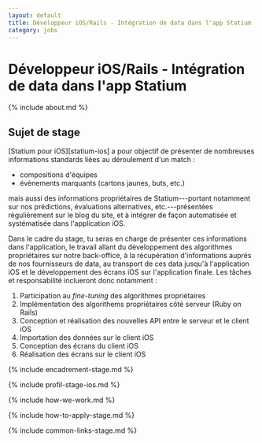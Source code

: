 ```yaml
---
layout: default
title: Développeur iOS/Rails - Intégration de data dans l'app Statium
category: jobs
---
```


# Développeur iOS/Rails - Intégration de data dans l'app Statium



{% include about.md %}



## Sujet de stage

[Statium pour iOS][statium-ios] a pour objectif de présenter de nombreuses informations standards liées au déroulement d'un match : 

- compositions d'équipes
- évènements marquants (cartons jaunes, buts, etc.)

mais aussi des informations propriétaires de Statium---portant notamment sur nos prédictions, évaluations alternatives, etc.---présentées régulièrement 
sur le blog du site, et à intégrer de façon automatisée et systématisée dans l'application iOS. 
 
Dans le cadre du stage, tu seras en charge de présenter ces informations dans l'application, le travail allant du développement des algorithmes propriétaires sur notre back-office, à la récupération d'informations auprès de nos fournisseurs de data, au transport de ces data jusqu'à l'application iOS et le développement des écrans iOS sur l'application finale. Les tâches et responsabilité inclueront donc notamment :

1. Participation au *fine-tuning* des algorithmes propriétaires
1. Implémentation des algorithems propriétaires côté serveur (Ruby on Rails)
1. Conception et réalisation des nouvelles API entre le serveur et le client iOS
1. Importation des données sur le client iOS
1. Conception des écrans du client iOS
1. Réalisation des écrans sur le client iOS



{% include encadrement-stage.md %}



{% include profil-stage-ios.md %}



{% include how-we-work.md %}



{% include how-to-apply-stage.md %}



{% include common-links-stage.md %}
